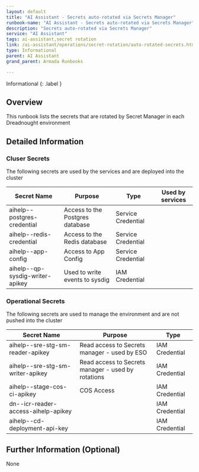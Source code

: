 ```yaml
---
layout: default
title: "AI Assistant - Secrets auto-rotated via Secrets Manager"
runbook-name: "AI Assistant - Secrets auto-rotated via Secrets Manager"
description: "Secrets auto-rotated via Secrets Manager"
service: "AI Assistant"
tags: ai-assistant,secret rotation
link: /ai-assistant/operations/secret-rotation/auto-rotated-secrets.html
type: Informational
parent: AI Assistant
grand_parent: Armada Runbooks

---
```

Informational
{: .label }

## Overview

This runbook lists the secrets that are rotated by Secret Manager in each Dreadnought environment

## Detailed Information

### Cluser Secrets

The following secrets are used by the services and are deployed into the cluster

| Secret Name                     | Purpose                         | Type               | Used by services |
| ----                            | ----                            | ----               | ----             |
| aihelp--postgres-credential     | Access to the Postgres database | Service Credential |                  |
| aihelp--redis-credential        | Access to the Redis database    | Service Credential |                  |
| aihelp--app-config              | Access to App Config            | Service Credential |                  |
| aihelp--qp-sysdig-writer-apikey | Used to write events to sysdig  | IAM Credential     |                  |

### Operational Secrets

The following secrets are used to manage the environment and are not pushed into the cluster

| Secret Name                         | Purpose                                            | Type           |
| ----                                | ----                                               | ----           |
| aihelp--sre-stg-sm-reader-apikey    | Read access to Secrets manager - used by ESO       | IAM Credential |
| aihelp--sre-stg-sm-writer-apikey    | Read access to Secrets manager - used by rotations | IAM Credential |
| aihelp--stage-cos-ci-apikey         | COS Access                                         | IAM Credential |
| dn--icr-reader-access-aihelp-apikey |                                                    | IAM Credential |
| aihelp--cd-deployment-api-key       |                                                    | IAM Credential |

## Further Information (Optional)

None

